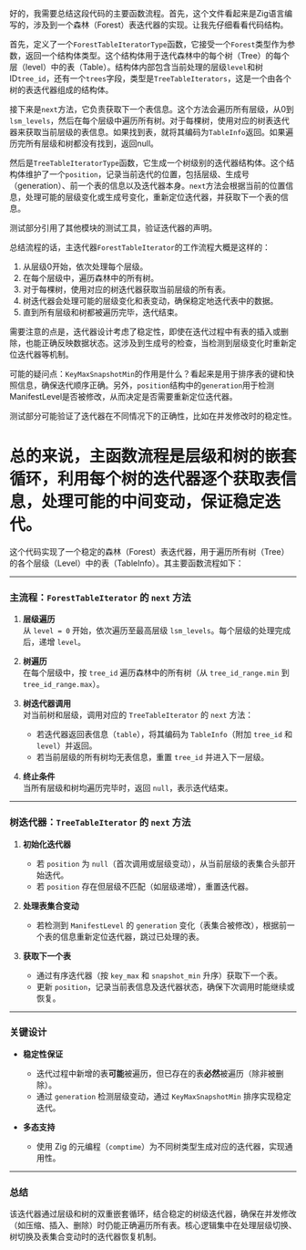 好的，我需要总结这段代码的主要函数流程。首先，这个文件看起来是Zig语言编写的，涉及到一个森林（Forest）表迭代器的实现。让我先仔细看看代码结构。

首先，定义了一个`ForestTableIteratorType`函数，它接受一个`Forest`类型作为参数，返回一个结构体类型。这个结构体用于迭代森林中的每个树（Tree）的每个层（level）中的表（Table）。结构体内部包含当前处理的层级`level`和树ID`tree_id`，还有一个`trees`字段，类型是`TreeTableIterators`，这是一个由各个树的表迭代器组成的结构体。

接下来是`next`方法，它负责获取下一个表信息。这个方法会遍历所有层级，从0到`lsm_levels`，然后在每个层级中遍历所有树。对于每棵树，使用对应的树表迭代器来获取当前层级的表信息。如果找到表，就将其编码为`TableInfo`返回。如果遍历完所有层级和树都没有找到，返回null。

然后是`TreeTableIteratorType`函数，它生成一个树级别的迭代器结构体。这个结构体维护了一个`position`，记录当前迭代的位置，包括层级、生成号（generation）、前一个表的信息以及迭代器本身。`next`方法会根据当前的位置信息，处理可能的层级变化或生成号变化，重新定位迭代器，并获取下一个表的信息。

测试部分引用了其他模块的测试工具，验证迭代器的声明。

总结流程的话，主迭代器`ForestTableIterator`的工作流程大概是这样的：
1. 从层级0开始，依次处理每个层级。
2. 在每个层级中，遍历森林中的所有树。
3. 对于每棵树，使用对应的树迭代器获取当前层级的所有表。
4. 树迭代器会处理可能的层级变化和表变动，确保稳定地迭代表中的数据。
5. 直到所有层级和树都被遍历完毕，迭代结束。

需要注意的点是，迭代器设计考虑了稳定性，即使在迭代过程中有表的插入或删除，也能正确反映数据状态。这涉及到生成号的检查，当检测到层级变化时重新定位迭代器等机制。

可能的疑问点：`KeyMaxSnapshotMin`的作用是什么？看起来是用于排序表的键和快照信息，确保迭代顺序正确。另外，`position`结构中的`generation`用于检测ManifestLevel是否被修改，从而决定是否需要重新定位迭代器。

测试部分可能验证了迭代器在不同情况下的正确性，比如在并发修改时的稳定性。

总的来说，主函数流程是层级和树的嵌套循环，利用每个树的迭代器逐个获取表信息，处理可能的中间变动，保证稳定迭代。
================================================
这个代码实现了一个稳定的森林（Forest）表迭代器，用于遍历所有树（Tree）的各个层级（Level）中的表（TableInfo）。其主要函数流程如下：

---

### **主流程：`ForestTableIterator` 的 `next` 方法**
1. **层级遍历**  
   从 `level = 0` 开始，依次遍历至最高层级 `lsm_levels`。每个层级的处理完成后，递增 `level`。

2. **树遍历**  
   在每个层级中，按 `tree_id` 遍历森林中的所有树（从 `tree_id_range.min` 到 `tree_id_range.max`）。

3. **树迭代器调用**  
   对当前树和层级，调用对应的 `TreeTableIterator` 的 `next` 方法：
   - 若迭代器返回表信息（`table`），将其编码为 `TableInfo`（附加 `tree_id` 和 `level`）并返回。
   - 若当前层级的所有树均无表信息，重置 `tree_id` 并进入下一层级。

4. **终止条件**  
   当所有层级和树均遍历完毕时，返回 `null`，表示迭代结束。

---

### **树迭代器：`TreeTableIterator` 的 `next` 方法**
1. **初始化迭代器**  
   - 若 `position` 为 `null`（首次调用或层级变动），从当前层级的表集合头部开始迭代。
   - 若 `position` 存在但层级不匹配（如层级递增），重置迭代器。

2. **处理表集合变动**  
   - 若检测到 `ManifestLevel` 的 `generation` 变化（表集合被修改），根据前一个表的信息重新定位迭代器，跳过已处理的表。

3. **获取下一个表**  
   - 通过有序迭代器（按 `key_max` 和 `snapshot_min` 升序）获取下一个表。
   - 更新 `position`，记录当前表信息及迭代器状态，确保下次调用时能继续或恢复。

---

### **关键设计**
- **稳定性保证**  
  - 迭代过程中新增的表**可能**被遍历，但已存在的表**必然**被遍历（除非被删除）。
  - 通过 `generation` 检测层级变动，通过 `KeyMaxSnapshotMin` 排序实现稳定迭代。

- **多态支持**  
  - 使用 Zig 的元编程（`comptime`）为不同树类型生成对应的迭代器，实现通用性。

---

### **总结**
该迭代器通过层级和树的双重嵌套循环，结合稳定的树级迭代器，确保在并发修改（如压缩、插入、删除）时仍能正确遍历所有表。核心逻辑集中在处理层级切换、树切换及表集合变动时的迭代器恢复机制。